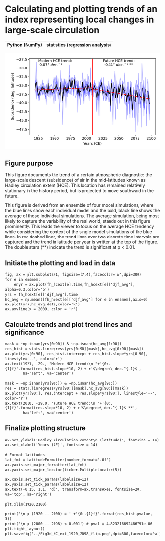 # Calculating and plotting trends of an index representing local changes in large-scale circulation
|Python (NumPy)| statistics (regression analysis)
|-|-|

![Proxy locations](/assets/HCE_trend.png)

## Figure purpose
This figure documents the trend of a certain atmospheric diagnostic: the large-scale descent (subsidence) of air in the mid-latitudes known as Hadley circulation extent (HCE). This location has remained relatively stationary in the history period, but is projected to move southward in the future. 

This figure is derived from an ensemble of four model simulations, where the blue lines show each individual model and the bold, black line shows the average of those individual simulations. The average simulation, being most likely to capture the variability of the real world, stands out in this figure prominently. This leads the viewer to focus on the average HCE tendency while considering the context of the single model simulations of the blue lines. In red dashed lines, the trend lines over two discrete time intervals are captured and the trend in latitude per year is written at the top of the figure. The double stars (**) indicate the trend is significant at p < 0.01.  

## Initiate the plotting and load in data 
```
fig, ax = plt.subplots(1, figsize=(7,4),facecolor='w',dpi=300)
for e in ensmem:    
    enyr = ax.plot(fh_hcext[e].time,fh_hcext[e]['djf_avg'], alpha=0.3,color='b')
yrs = fh_hcext[e]['djf_avg'].time
hc_avg = np.mean([fh_hcext[e]['djf_avg'] for e in ensmem],axis=0)
ax.plot(yrs,hc_avg.data,color='k')
ax.axvline(x = 2009, color = 'r')
```

## Calculate trends and plot trend lines and significance
```
mask = ~np.isnan(yrs[0:90]) & ~np.isnan(hc_avg[0:90])
res_hist = stats.linregress(yrs[0:90][mask],hc_avg[0:90][mask])
ax.plot(yrs[0:90], res_hist.intercept + res_hist.slope*yrs[0:90], linestyle='--', color='r')
ax.text(1921, -29., "Modern HCE trend:\n "+'{0:.{1}f}'.format(res_hist.slope*10, 2) + r'$\degree\ dec.^{-1}$', 
        ha='left', va='center')

mask = ~np.isnan(yrs[90:]) & ~np.isnan(hc_avg[90:])
res = stats.linregress(yrs[90:][mask],hc_avg[90:][mask])
ax.plot(yrs[90:], res.intercept + res.slope*yrs[90:], linestyle='--', color='r')
ax.text(2010, -29.0, "Future HCE trend:\n "+'{0:.{1}f}'.format(res.slope*10, 2) + r'$\degree\ dec.^{-1}$ **',    
        ha='left', va='center')
```

## Finalize plotting structure
```
ax.set_ylabel('Hadley circulation extent\n (latitude)', fontsize = 14)
ax.set_xlabel('Years (CE)', fontsize = 14)

# Format latitudes
lat_fmt = LatitudeFormatter(number_format='.0f')
ax.yaxis.set_major_formatter(lat_fmt)
ax.yaxis.set_major_locator(ticker.MultipleLocator(5))

ax.xaxis.set_tick_params(labelsize=12)
ax.yaxis.set_tick_params(labelsize=12)
ax.text(-0.15, 1.1, 'd)', transform=ax.transAxes, fontsize=20, va='top', ha='right')

plt.xlim(1920,2100)

print('\n p (1920 -- 2000) = ' +'{0:.{1}f}'.format(res_hist.pvalue, 3))
print('\n p (2000 -- 2098) < 0.001') # pval = 4.823216692486791e-06
plt.tight_layout()
plt.savefig('../Fig3d_HC_ext_1920_2098_flip.png',dpi=300,facecolor='w')
```
